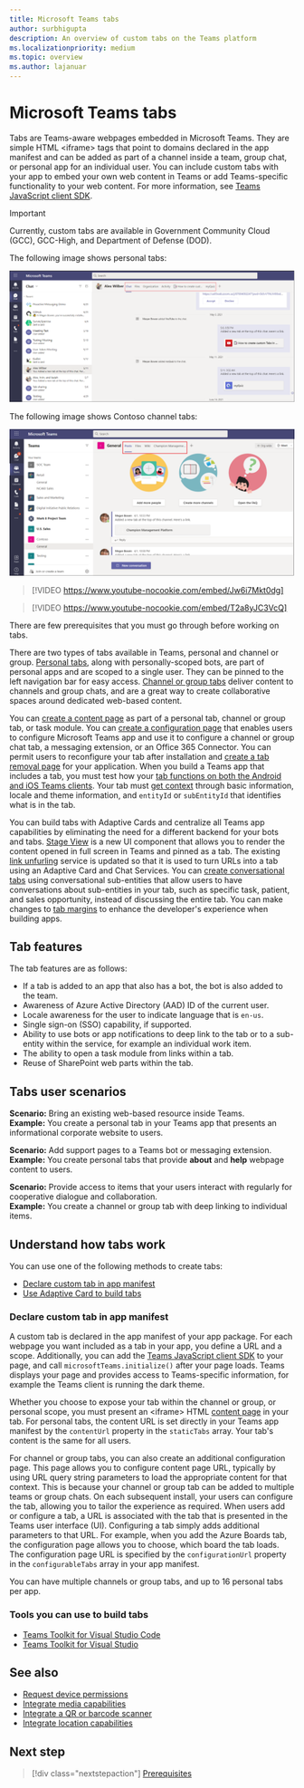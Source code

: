 ```yaml
---
title: Microsoft Teams tabs
author: surbhigupta
description: An overview of custom tabs on the Teams platform
ms.localizationpriority: medium
ms.topic: overview
ms.author: lajanuar
---
```


# Microsoft Teams tabs

Tabs are Teams-aware webpages embedded in Microsoft Teams. They are simple HTML <iframe\> tags that point to domains declared in the app manifest and can be added as part of a channel inside a team, group chat, or personal app for an individual user. You can include custom tabs with your app to embed your own web content in Teams or add Teams-specific functionality to your web content. For more information, see [Teams JavaScript client SDK](/javascript/api/overview/msteams-client).

> [!IMPORTANT]
> Currently, custom tabs are available in Government Community Cloud (GCC), GCC-High, and Department of Defense (DOD).

The following image shows personal tabs:

![Personal tabs](../assets/images/tabs/personaltab.png)

The following image shows Contoso channel tabs:

![Channel or group tabs](../assets/images/tabs/tabs.png)

> [!VIDEO https://www.youtube-nocookie.com/embed/Jw6i7Mkt0dg]


> [!VIDEO https://www.youtube-nocookie.com/embed/T2a8yJC3VcQ]

There are few prerequisites that you must go through before working on tabs.

There are two types of tabs available in Teams, personal and channel or group. [Personal tabs](~/tabs/how-to/create-personal-tab.md), along with personally-scoped bots, are part of personal apps and are scoped to a single user. They can be pinned to the left navigation bar for easy access. [Channel or group tabs](~/tabs/how-to/create-channel-group-tab.md) deliver content to channels and group chats, and are a great way to create collaborative spaces around dedicated web-based content.

You can [create a content page](~/tabs/how-to/create-tab-pages/content-page.md) as part of a personal tab, channel or group tab, or task module. You can [create a configuration page](~/tabs/how-to/create-tab-pages/configuration-page.md) that enables users to configure Microsoft Teams app and use it to configure a channel or group chat tab, a messaging extension, or an Office 365 Connector. You can permit users to reconfigure your tab after installation and [create a tab removal page](~/tabs/how-to/create-tab-pages/removal-page.md) for your application. When you build a Teams app that includes a tab, you must test how your [tab functions on both the Android and iOS Teams clients](~/tabs/design/tabs-mobile.md). Your tab must [get context](~/tabs/how-to/access-teams-context.md) through basic information, locale and theme information, and `entityId` or `subEntityId` that identifies what is in the tab.

You can build tabs with Adaptive Cards and centralize all Teams app capabilities by eliminating the need for a different backend for your bots and tabs. [Stage View](~/tabs/tabs-link-unfurling.md) is a new UI component that allows you to render the content opened in full screen in Teams and pinned as a tab. The existing [link unfurling](~/tabs/tabs-link-unfurling.md) service is updated so that it is used to turn URLs into a tab using an Adaptive Card and Chat Services. You can [create conversational tabs](~/tabs/how-to/conversational-tabs.md) using conversational sub-entities that allow users to have conversations about sub-entities in your tab, such as specific task, patient, and sales opportunity, instead of discussing the entire tab. You can make changes to [tab margins](~/resources/removing-tab-margins.md) to enhance the developer's experience when building apps.

## Tab features

The tab features are as follows:

* If a tab is added to an app that also has a bot, the bot is also added to the team.
* Awareness of Azure Active Directory (AAD) ID of the current user.
* Locale awareness for the user to indicate language that is `en-us`.
* Single sign-on (SSO) capability, if supported.
* Ability to use bots or app notifications to deep link to the tab or to a sub-entity within the service, for example an individual work item.
* The ability to open a task module from links within a tab.
* Reuse of SharePoint web parts within the tab.

## Tabs user scenarios

**Scenario:** Bring an existing web-based resource inside Teams. \
**Example:** You create a personal tab in your Teams app that presents an informational corporate website to users.

**Scenario:** Add support pages to a Teams bot or messaging extension. \
**Example:** You create personal tabs that provide **about** and **help** webpage content to users.

**Scenario:** Provide access to items that your users interact with regularly for cooperative dialogue and collaboration. \
**Example:** You create a channel or group tab with deep linking to individual items.

## Understand how tabs work

You can use one of the following methods to create tabs:

* [Declare custom tab in app manifest](#declare-custom-tab-in-app-manifest)
* [Use Adaptive Card to build tabs](~/tabs/how-to/build-adaptive-card-tabs.md)

### Declare custom tab in app manifest

A custom tab is declared in the app manifest of your app package. For each webpage you want included as a tab in your app, you define a URL and a scope. Additionally, you can add the [Teams JavaScript client SDK](/javascript/api/overview/msteams-client) to your page, and call `microsoftTeams.initialize()` after your page loads. Teams displays your page and provides access to Teams-specific information, for example the Teams client is running the dark theme.

Whether you choose to expose your tab within the channel or group, or personal scope, you must present an <iframe\> HTML [content page](~/tabs/how-to/create-tab-pages/content-page.md) in your tab. For personal tabs, the content URL is set directly in your Teams app manifest by the `contentUrl` property in the `staticTabs` array. Your tab's content is the same for all users.

For channel or group tabs, you can also create an additional configuration page. This page allows you to configure content page URL, typically by using URL query string parameters to load the appropriate content for that context. This is because your channel or group tab can be added to multiple teams or group chats. On each subsequent install, your users can configure the tab, allowing you to tailor the experience as required. When users add or configure a tab, a URL is associated with the tab that is presented in the Teams user interface (UI). Configuring a tab simply adds additional parameters to that URL. For example, when you add the Azure Boards tab, the configuration page allows you to choose, which board the tab loads. The configuration page URL is specified by the  `configurationUrl` property in the `configurableTabs` array in your app manifest.

You can have multiple channels or group tabs, and up to 16 personal tabs per app.

### Tools you can use to build tabs
* [Teams Toolkit for Visual Studio Code](../toolkit/visual-studio-code-overview.md)
* [Teams Toolkit for Visual Studio](../toolkit/visual-studio-overview.md)

## See also

* [Request device permissions](../concepts/device-capabilities/native-device-permissions.md)
* [Integrate media capabilities](../concepts/device-capabilities/mobile-camera-image-permissions.md)
* [Integrate a QR or barcode scanner](../concepts/device-capabilities/qr-barcode-scanner-capability.md)
* [Integrate location capabilities](../concepts/device-capabilities/location-capability.md)

## Next step

> [!div class="nextstepaction"]
> [Prerequisites](~/tabs/how-to/tab-requirements.md)
